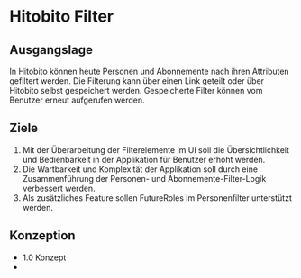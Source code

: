 # Hitobito Filter

## Ausgangslage
In Hitobito können heute Personen und Abonnemente nach ihren Attributen gefiltert werden. Die Filterung kann über einen Link geteilt oder über Hitobito selbst gespeichert werden. Gespeicherte Filter können vom Benutzer erneut aufgerufen werden.

## Ziele
1. Mit der Überarbeitung der Filterelemente im UI soll die Übersichtlichkeit und Bedienbarkeit in der Applikation für Benutzer erhöht werden.
2. Die Wartbarkeit und Komplexität der Applikation soll durch eine Zusammenführung der Personen- und Abonnemente-Filter-Logik  verbessert werden.
3. Als zusätzliches Feature sollen FutureRoles im Personenfilter unterstützt werden.

## Konzeption
- 1.0 Konzept
-   
